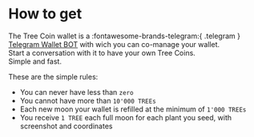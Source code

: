 # How to get

<!-- https://t.me/TreeCoin_BOT -->
The Tree Coin wallet is a :fontawesome-brands-telegram:{ .telegram } [Telegram Wallet BOT](javascript:;) with wich you can co-manage your wallet.<br>
Start a conversation with it to have your own Tree Coins.<br>
Simple and fast.

These are the simple rules:

* You can never have less than `zero`
* You cannot have more than `10'000 TREEs`
* Each new moon your wallet is refilled at the minimum of `1'000 TREEs`
* You receive `1 TREE` each full moon for each plant you seed, with screenshot and coordinates
